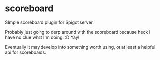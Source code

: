 # scoreboard
SImple scoreboard plugin for Spigot server.

Probably just going to derp around with the scoreboard because heck I have no clue what I'm doing. :D
Yay!

Eventually it may develop into something worth using, or at least a helpful api for scoreboards.
